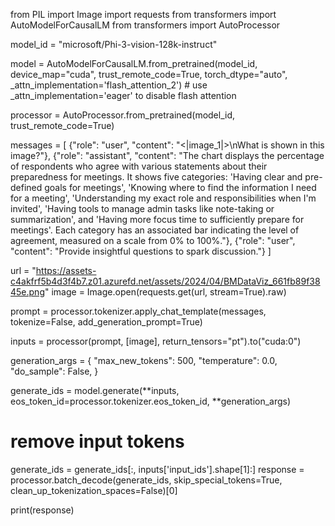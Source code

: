 from PIL import Image 
import requests 
from transformers import AutoModelForCausalLM 
from transformers import AutoProcessor 

model_id = "microsoft/Phi-3-vision-128k-instruct" 

model = AutoModelForCausalLM.from_pretrained(model_id, device_map="cuda", trust_remote_code=True, torch_dtype="auto", _attn_implementation='flash_attention_2') # use _attn_implementation='eager' to disable flash attention

processor = AutoProcessor.from_pretrained(model_id, trust_remote_code=True) 

messages = [ 
    {"role": "user", "content": "<|image_1|>\nWhat is shown in this image?"}, 
    {"role": "assistant", "content": "The chart displays the percentage of respondents who agree with various statements about their preparedness for meetings. It shows five categories: 'Having clear and pre-defined goals for meetings', 'Knowing where to find the information I need for a meeting', 'Understanding my exact role and responsibilities when I'm invited', 'Having tools to manage admin tasks like note-taking or summarization', and 'Having more focus time to sufficiently prepare for meetings'. Each category has an associated bar indicating the level of agreement, measured on a scale from 0% to 100%."}, 
    {"role": "user", "content": "Provide insightful questions to spark discussion."} 
] 

url = "https://assets-c4akfrf5b4d3f4b7.z01.azurefd.net/assets/2024/04/BMDataViz_661fb89f3845e.png" 
image = Image.open(requests.get(url, stream=True).raw) 

prompt = processor.tokenizer.apply_chat_template(messages, tokenize=False, add_generation_prompt=True)

inputs = processor(prompt, [image], return_tensors="pt").to("cuda:0") 

generation_args = { 
    "max_new_tokens": 500, 
    "temperature": 0.0, 
    "do_sample": False, 
} 

generate_ids = model.generate(**inputs, eos_token_id=processor.tokenizer.eos_token_id, **generation_args) 

# remove input tokens 
generate_ids = generate_ids[:, inputs['input_ids'].shape[1]:]
response = processor.batch_decode(generate_ids, skip_special_tokens=True, clean_up_tokenization_spaces=False)[0] 

print(response)
